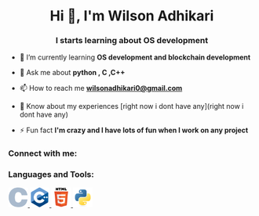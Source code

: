 <h1 align="center">Hi 👋, I'm Wilson Adhikari</h1>
<h3 align="center">I starts learning about OS development</h3>

- 🌱 I’m currently learning **OS development and blockchain development**

- 💬 Ask me about **python , C ,C++**

- 📫 How to reach me **wilsonadhikari0@gmail.com**

- 📄 Know about my experiences [right now i dont have any](right now i dont have any)

- ⚡ Fun fact **I'm crazy and I have lots of fun when I work on any project**

<h3 align="left">Connect with me:</h3>
<p align="left">
</p>

<h3 align="left">Languages and Tools:</h3>
<p align="left"> <a href="https://www.cprogramming.com/" target="_blank" rel="noreferrer"> <img src="https://raw.githubusercontent.com/devicons/devicon/master/icons/c/c-original.svg" alt="c" width="40" height="40"/> </a> <a href="https://www.w3schools.com/cpp/" target="_blank" rel="noreferrer"> <img src="https://raw.githubusercontent.com/devicons/devicon/master/icons/cplusplus/cplusplus-original.svg" alt="cplusplus" width="40" height="40"/> </a> <a href="https://www.w3.org/html/" target="_blank" rel="noreferrer"> <img src="https://raw.githubusercontent.com/devicons/devicon/master/icons/html5/html5-original-wordmark.svg" alt="html5" width="40" height="40"/> </a> <a href="https://www.python.org" target="_blank" rel="noreferrer"> <img src="https://raw.githubusercontent.com/devicons/devicon/master/icons/python/python-original.svg" alt="python" width="40" height="40"/> </a> </p>
